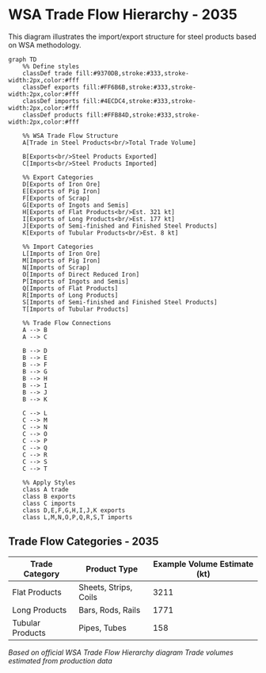 # WSA Trade Flow Hierarchy - 2035

This diagram illustrates the import/export structure for steel products based on WSA methodology.

```mermaid
graph TD
    %% Define styles
    classDef trade fill:#9370DB,stroke:#333,stroke-width:2px,color:#fff
    classDef exports fill:#FF6B6B,stroke:#333,stroke-width:2px,color:#fff
    classDef imports fill:#4ECDC4,stroke:#333,stroke-width:2px,color:#fff
    classDef products fill:#FFB84D,stroke:#333,stroke-width:2px,color:#fff
    
    %% WSA Trade Flow Structure
    A[Trade in Steel Products<br/>Total Trade Volume]
    
    B[Exports<br/>Steel Products Exported]
    C[Imports<br/>Steel Products Imported]
    
    %% Export Categories
    D[Exports of Iron Ore]
    E[Exports of Pig Iron]
    F[Exports of Scrap]
    G[Exports of Ingots and Semis]
    H[Exports of Flat Products<br/>Est. 321 kt]
    I[Exports of Long Products<br/>Est. 177 kt]
    J[Exports of Semi-finished and Finished Steel Products]
    K[Exports of Tubular Products<br/>Est. 8 kt]
    
    %% Import Categories
    L[Imports of Iron Ore]
    M[Imports of Pig Iron]
    N[Imports of Scrap]
    O[Imports of Direct Reduced Iron]
    P[Imports of Ingots and Semis]
    Q[Imports of Flat Products]
    R[Imports of Long Products]
    S[Imports of Semi-finished and Finished Steel Products]
    T[Imports of Tubular Products]
    
    %% Trade Flow Connections
    A --> B
    A --> C
    
    B --> D
    B --> E
    B --> F
    B --> G
    B --> H
    B --> I
    B --> J
    B --> K
    
    C --> L
    C --> M
    C --> N
    C --> O
    C --> P
    C --> Q
    C --> R
    C --> S
    C --> T
    
    %% Apply Styles
    class A trade
    class B exports
    class C imports
    class D,E,F,G,H,I,J,K exports
    class L,M,N,O,P,Q,R,S,T imports
```

## Trade Flow Categories - 2035

| Trade Category | Product Type | Example Volume Estimate (kt) |
|----------------|--------------|-------------------------------|
| Flat Products | Sheets, Strips, Coils | 3211 |
| Long Products | Bars, Rods, Rails | 1771 |
| Tubular Products | Pipes, Tubes | 158 |

*Based on official WSA Trade Flow Hierarchy diagram*
*Trade volumes estimated from production data*

